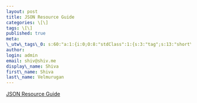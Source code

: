 ```yaml
---
layout: post
title: JSON Resource Guide
categories: \[\]
tags: \[\]
published: true
meta:
\_utw\_tags\_0: s:60:"a:1:{i:0;O:8:"stdClass":1:{s:3:"tag";s:13:"short\_updates";}}";
author:
login: admin
email: shiv@shiv.me
display\_name: Shiva
first\_name: Shiva
last\_name: Velmurugan
---
```


[JSON Resource Guide][0]


[0]: http://www.theserverside.net/tt/articles/showarticle.tss?id=Json
